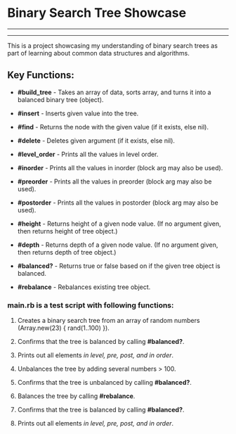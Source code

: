 # Binary Search Tree Showcase
-----------
-----------
This is a project showcasing my understanding of binary search trees as part of learning about common data structures and algorithms.

**Key Functions:**
-----------------

* **#build_tree** - Takes an array of data, sorts array, and turns it into a balanced binary tree (object).

* **#insert** - Inserts given value into the tree.

* **#find** - Returns the node with the given value (if it exists, else nil).

* **#delete** - Deletes given argument (if it exists, else nil). 

* **#level_order** - Prints all the values in level order.

* **#inorder** - Prints all the values in inorder (block arg may also be used).

* **#preorder** - Prints all the values in preorder (block arg may also be used).

* **#postorder** - Prints all the values in postorder (block arg may also be used).

* **#height** - Returns height of a given node value. (If no argument given, then returns height of tree object.)

* **#depth** - Returns depth of a given node value. (If no argument given, then returns depth of tree object.)

* **#balanced?** - Returns true or false based on if the given tree object is balanced. 

* **#rebalance** -  Rebalances existing tree object. 


### **main.rb is a test script with following functions:**

1. Creates a binary search tree from an array of random numbers (Array.new(23) { rand(1..100) }).

2. Confirms that the tree is balanced by calling **#balanced?**.

3. Prints out all elements *in level, pre, post, and in order*.

4. Unbalances the tree by adding several numbers > 100.

5. Confirms that the tree is unbalanced by calling **#balanced?**.

6. Balances the tree by calling **#rebalance**.

7. Confirms that the tree is balanced by calling **#balanced?**.

8. Prints out all elements *in level, pre, post, and in order*. 

